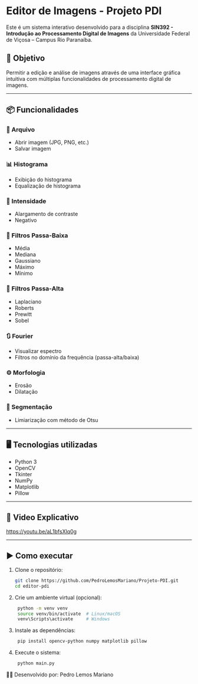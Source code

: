 # Editor de Imagens - Projeto PDI

Este é um sistema interativo desenvolvido para a disciplina **SIN392 - Introdução ao Processamento Digital de Imagens** da Universidade Federal de Viçosa – Campus Rio Paranaíba.

## 🎯 Objetivo
Permitir a edição e análise de imagens através de uma interface gráfica intuitiva com múltiplas funcionalidades de processamento digital de imagens.

---

## 📦 Funcionalidades

### 📁 Arquivo
- Abrir imagem (JPG, PNG, etc.)
- Salvar imagem

### 📊 Histograma
- Exibição do histograma
- Equalização de histograma

### 🌈 Intensidade
- Alargamento de contraste
- Negativo

### 🔽 Filtros Passa-Baixa
- Média
- Mediana
- Gaussiano
- Máximo
- Mínimo

### 🔼 Filtros Passa-Alta
- Laplaciano
- Roberts
- Prewitt
- Sobel

### 🔃 Fourier
- Visualizar espectro
- Filtros no domínio da frequência (passa-alta/baixa)

### ⚙️ Morfologia
- Erosão
- Dilatação

### 🧠 Segmentação
- Limiarização com método de Otsu

---

## 🖥️ Tecnologias utilizadas
- Python 3
- OpenCV
- Tkinter
- NumPy
- Matplotlib
- Pillow

---
## 🎥 Video Explicativo
   https://youtu.be/aL1bfsXlq0g

---
## ▶️ Como executar

1. Clone o repositório:
   ```bash
   git clone https://github.com/PedroLemosMariano/Projeto-PDI.git
   cd editor-pdi

2. Crie um ambiente virtual (opcional):
   ```bash
    python -m venv venv
    source venv/bin/activate  # Linux/macOS
    venv\Scripts\activate     # Windows

4. Instale as dependências:
   ```bash
    pip install opencv-python numpy matplotlib pillow

6. Execute o sistema:
   ```bash
    python main.py

👩‍🏫 Desenvolvido por: Pedro Lemos Mariano
